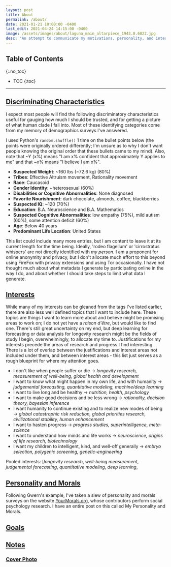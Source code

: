 ```yaml
---
layout: post
title: About
permalink: /about/
date: 2021-01-21 10:00:00 -0400
last_edit: 2021-04-24 14:15:00 -0400
image: /assets/images/about/laguna_main_altarpiece_1943.8.6822.jpg
desc: "An attempt to communicate my motivations, personality, and interests."
---
```


<!-- Considerations for this post:
What is this site about?
Why does this site exist?
Who are you?
  What are your goals?
  What are your instruments?-->

## Table of Contents
{:.no_toc}
* TOC
{:toc}

---

## [Discriminating Characteristics](#discriminating-characteristics)

I expect most people will find the following discriminatory characteristics useful for gauging how much I should be trusted, and for getting a picture of what human clade I fall into. Most of these identifying categories come from my memory of demographics surveys I've answered. 

I used Python's ```random.shuffle()``` 1 time on the bullet points below (the points were originally ordered differently; I'm unsure as to why I don't want people knowing the original order that these bullets came to my mind). Also, note that ~Y (x%) means "I am x% confident that approximately Y applies to me" and that ~x% means "I believe I am x%".

- __Suspected Weight__: ~160 lbs (~72.6 kg) (80%)
- __Tribes__: Effective Altruism movement,  Rationality movement
- __Race__: Caucasoid
- __Gender Identity__: ~heterosexual (60%)
- __Disabilities or Cognitive Abnormalities__: None diagnosed
- __Favorite Nourishment__: dark chocolate, almonds, coffee, blackberries
- __Suspected IQ__: ~120 (70%)
- __Education__: B.A. Neuroscience and B.A. Mathematics
- __Suspected Cognitive Abnormalities__: low empathy (75%), mild autism (60%), some attention deficit (60%)
- __Age__: Below 40 years
- __Predominant Life Location__: United States 

This list could include many more entries, but I am content to leave it at its current length for the time being. Ideally, 'rodeo flagellum' or 'cirrostratus whispers' are not directly identified with _my person_. I am a proponent for online anonymity and privacy, but I don't allocate much effort to this beyond using FireFox with privacy extensions and using Tor occasionally. I have not thought much about what metadata I generate by participating online in the way I do, and about whether I should take steps to limit what data I generate.  

## [Interests](#interests)

While many of my interests can be gleaned from the tags I've listed earlier, there are also less well defined topics that I want to include here. These topics are things I want to learn more about and believe might be promising areas to work on; I do not yet have a _raison d'être_, but would like to find one. There's still great uncertainty on my end, but deep learning for forecasting or data analysis for longevity research might be the fields of study I begin, overwhelmingly, to allocate my time to. Justifications for my interests precede the areas of research and progress I find interesting. There is a lot of overlap between the justifications and interest areas not included under them, and between interest areas - this list just serves as a rough blueprint for where my attention goes.

- I don't like when people suffer or die &rarr; _longevity research, measurement of well-being, global health and development_
- I want to know what might happen in my own life, and with humanity &rarr; _judgemental forecasting, quantitative modeling, machine/deep learning_
- I want to live long and be healthy &rarr; _nutrition, health, psychology_
- I want to make good decisions and be less wrong &rarr; _rationality, decision theory, bayesian inference_
- I want humanity to continue existing and to realize new modes of being &rarr; _global catastrophic risk reduction, global priorities research, civilizational stability, human enhancement_
- I want to hasten progress &rarr; _progress studies, superintelligence, meta-science_
- I want to understand how minds and life works &rarr; _neuroscience, origins of life research, biotechnology_
- I want my children to intelligent, kind, and well-off generally &rarr; _embryo selection, polygenic screening, genetic-engineering_

Pooled interests: [_longevity research_, _well-being measurement_, _judgemental forecasting_, _quantitative modeling_, _deep learning_, 

## [Personality and Morals](#personality-morals)

Following Gwern's example, I've taken a slew of personality and morals surveys on the website [YourMorals.org](https://yourmorals.org/), whose contributors perform social psychology research. I have an entire post on this called My Personality and Morals. 

## [Goals](#goals)

## [Notes](#notes)

### [Cover Photo](#cover-photo)



